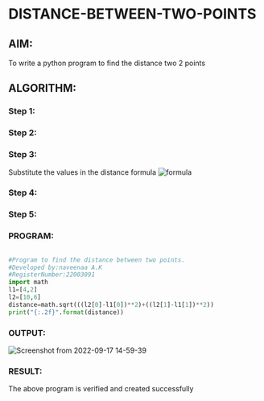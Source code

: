 # DISTANCE-BETWEEN-TWO-POINTS

## AIM:
To write a python program to find the distance two 2 points
## ALGORITHM:
### Step 1: 
### Step 2: 
### Step 3: 
Substitute the values in the distance formula  ![formula](/formula.jpg)
### Step 4: 
### Step 5: 
### PROGRAM:
```python

#Program to find the distance between two points.
#Developed by:naveenaa A.K
#RegisterNumber:22003091
import math
l1=[4,2]
l2=[10,6]
distance=math.sqrt(((l2[0]-l1[0])**2)+((l2[1]-l1[1])**2))
print("{:.2f}".format(distance))
```

### OUTPUT:
![Screenshot from 2022-09-17 14-59-39](https://user-images.githubusercontent.com/113497406/190850094-ece56a98-01b3-4ebf-b0f1-adc12fb99e3e.png)



### RESULT:
The above program is verified and created successfully
